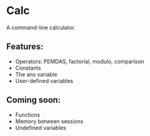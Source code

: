 # Calc

A command-line calculator.

## Features:
- Operators: PEMDAS, factorial, modulo, comparison
- Constants
- The ans variable
- User-defined variables

## Coming soon:
- Functions
- Memory between sessions
- Undefined variables